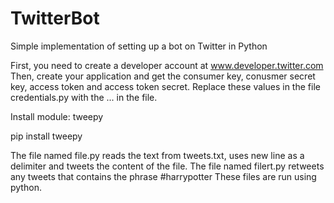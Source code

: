 # TwitterBot
Simple implementation of setting up a bot on Twitter in Python

First, you need to create a developer account at www.developer.twitter.com
Then, create your application and get the consumer key, conusmer secret key, access token and access token secret.
Replace these values in the file credentials.py with the ... in the file.


Install module: tweepy








pip install tweepy

The file named file.py reads the text from tweets.txt, uses new line as a delimiter and tweets the content of the file.
The file named filert.py retweets any tweets that contains the phrase #harrypotter
These files are run using python.
